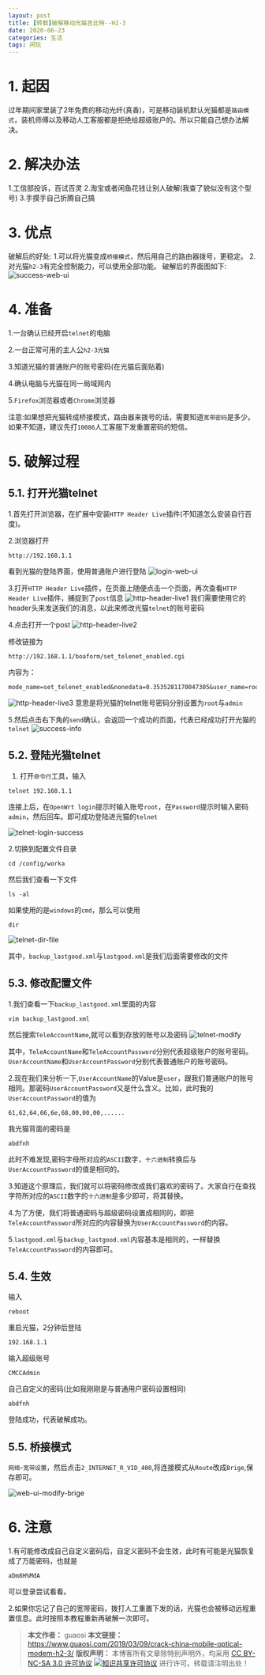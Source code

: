 ```yaml
---
layout: post
title: [转载]破解移动光猫吉比特--H2-3
date: 2020-06-23
categories: 生活
tags: 闲玩
---
```


# 1. 起因

​    过年期间家里装了2年免费的移动光纤(真香)，可是移动装机默认光猫都是`路由模式`，装机师傅以及移动人工客服都是拒绝给超级账户的。所以只能自己想办法解决。

# 2. 解决办法

1.工信部投诉，百试百灵
2.淘宝或者闲鱼花钱让别人破解(我查了貌似没有这个型号)
3.手摸手自己折腾自己搞



# 3. 优点

破解后的好处:
1.可以将光猫变成`桥接模式`，然后用自己的路由器拨号，更稳定。
2.对光猫`h2-3`有完全控制能力，可以使用全部功能。
破解后的界面图如下:
![success-web-ui](https://www.guaosi.com/assets/blogImg/crack-china-mobile-optical-modem-h2-3/success-web-ui.png)

# 4. 准备

1.一台确认已经开启`telnet`的电脑

2.一台正常可用的主人公`h2-3光猫`

3.知道光猫的普通账户的账号密码(在光猫后面贴着)

4.确认电脑与光猫在同一局域网内

5.`Firefox`浏览器或者`Chrome`浏览器

注意:如果想把光猫转成桥接模式，路由器来拨号的话，需要知道`宽带密码`是多少。如果不知道，建议先打`10086`人工客服下发重置密码的短信。

# 5. 破解过程

## 5.1. 打开光猫telnet

1.首先打开浏览器，在扩展中安装`HTTP Header Live`插件(不知道怎么安装自行百度)。

2.浏览器打开

```
http://192.168.1.1
```



看到光猫的登陆界面，使用普通账户进行登陆
![login-web-ui](https://www.guaosi.com/assets/blogImg/crack-china-mobile-optical-modem-h2-3/login-web-ui.png)

3.打开`HTTP Header Live`插件，在页面上随便点击一个页面，再次查看`HTTP Header Live`插件，捕捉到了`post`信息
![http-header-live1](https://www.guaosi.com/assets/blogImg/crack-china-mobile-optical-modem-h2-3/http-header-live1.jpg)
我们需要使用它的header头来发送我们的消息，以此来修改光猫`telnet`的账号密码

4.点击打开一个post
![http-header-live2](https://www.guaosi.com/assets/blogImg/crack-china-mobile-optical-modem-h2-3/http-header-live2.jpg)

修改链接为

```
http://192.168.1.1/boaform/set_telenet_enabled.cgi
```



内容为：

```
mode_name=set_telenet_enabled&nonedata=0.3535281170047305&user_name=root&user_password=admin&telenet_enabled=1&default_flag=1
```



![http-header-live3](https://www.guaosi.com/assets/blogImg/crack-china-mobile-optical-modem-h2-3/http-header-live3.jpg)
意思是将光猫的telnet账号密码分别设置为`root`与`admin`

5.然后点击右下角的`send`确认，会返回一个成功的页面，代表已经成功打开光猫的`telnet`
![success-info](https://www.guaosi.com/assets/blogImg/crack-china-mobile-optical-modem-h2-3/success-info.jpg)

## 5.2. 登陆光猫telnet

1. 打开`命令行`工具，输入

```
telnet 192.168.1.1
```

连接上后，在`OpenWrt login`提示时输入账号`root`，在`Password`提示时输入密码`admin`，然后回车。即可成功登陆进光猫的`telnet`

![telnet-login-success](https://www.guaosi.com/assets/blogImg/crack-china-mobile-optical-modem-h2-3/telnet-login-success.png)

2.切换到配置文件目录

```
cd /config/worka
```



然后我们查看一下文件

```
ls -al
```



如果使用的是`windows`的`cmd`，那么可以使用

```
dir
```



![telnet-dir-file](https://www.guaosi.com/assets/blogImg/crack-china-mobile-optical-modem-h2-3/telnet-dir-file.png)

其中，`backup_lastgood.xml`与`lastgood.xml`是我们后面需要修改的文件

## 5.3. 修改配置文件

1.我们查看一下`backup_lastgood.xml`里面的内容

```
vim backup_lastgood.xml
```



然后搜索`TeleAccountName`,就可以看到存放的账号以及密码
![telnet-modify](https://www.guaosi.com/assets/blogImg/crack-china-mobile-optical-modem-h2-3/telnet-modify.png)

其中，`TeleAccountName`和`TeleAccountPassword`分别代表超级账户的账号密码。`UserAccountName`和`UserAccountPassword`分别代表普通账户的账号密码。

2.现在我们来分析一下,`UserAccountName`的Value是`user`，跟我们普通账户的账号相同。那密码`UserAccountPassword`又是什么含义。比如，此时我的`UserAccountPassword`的值为

```
61,62,64,66,6e,68,00,00,00,......
```



我光猫背面的密码是

```
abdfnh
```



此时不难发现,密码字母所对应的`ASCII`数字，`十六进制`转换后与`UserAccountPassword`的值是相同的。

3.知道这个原理后，我们就可以将密码修改成我们喜欢的密码了。大家自行在查找字符所对应的`ASCII`数字的`十六进制`是多少即可，将其替换。

4.为了方便，我们将普通密码与超级密码设置成相同的，即把`TeleAccountPassword`所对应的内容替换为`UserAccountPassword`的内容。

5.`lastgood.xml`与`backup_lastgood.xml`内容基本是相同的，一样替换`TeleAccountPassword`的内容即可。

## 5.4. 生效

输入

```
reboot
```



重启光猫，2分钟后登陆

```
192.168.1.1
```



输入超级账号

```
CMCCAdmin
```



自己自定义的密码(比如我刚刚是与普通用户密码设置相同)

```
abdfnh
```



登陆成功，代表破解成功。

## 5.5. 桥接模式

`网络`-`宽带设置`，然后点击`2_INTERNET_R_VID_400`,将连接模式从`Route`改成`Brige`,保存即可。

![web-ui-modify-brige](https://www.guaosi.com/assets/blogImg/crack-china-mobile-optical-modem-h2-3/web-ui-modify-brige.png)

# 6. 注意

1.有可能修改成自己自定义密码后，自定义密码不会生效，此时有可能是光猫恢复成了万能密码，也就是

```
aDm8H%MdA
```



可以登录尝试看看。

2.如果你忘记了自己的宽带密码，拨打人工重置下发的话，光猫也会被移动远程重置信息。此时按照本教程重新再破解一次即可。

> **本文作者：** guaosi
> **本文链接：** https://www.guaosi.com/2019/03/09/crack-china-mobile-optical-modem-h2-3/
> **版权声明：** 本博客所有文章除特别声明外，均采用 [CC BY-NC-SA 3.0 许可协议](https://creativecommons.org/licenses/by-nc-sa/3.0/) [![知识共享许可协议](https://i.creativecommons.org/l/by-nc-sa/3.0/80x15.png)](https://creativecommons.org/licenses/by-nc-sa/3.0/) 进行许可。转载请注明出处！